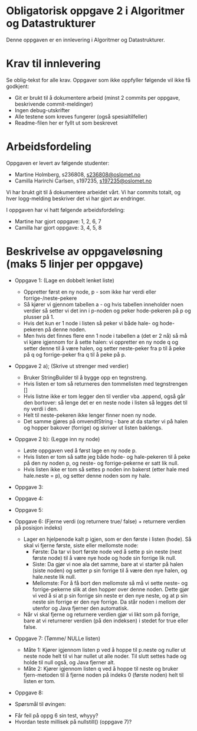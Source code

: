 # Obligatorisk oppgave 2 i Algoritmer og Datastrukturer

Denne oppgaven er en innlevering i Algoritmer og Datastrukturer. 

# Krav til innlevering

Se oblig-tekst for alle krav. Oppgaver som ikke oppfyller følgende vil ikke få godkjent:

* Git er brukt til å dokumentere arbeid (minst 2 commits per oppgave, beskrivende commit-meldinger)	
* Ingen debug-utskrifter
* Alle testene som kreves fungerer (også spesialtilfeller)
* Readme-filen her er fyllt ut som beskrevet

# Arbeidsfordeling

Oppgaven er levert av følgende studenter:
* Martine Holmberg, s236808, s236808@oslomet.no
* Camilla Harirchi Carlsen, s197235, s197235@oslomet.no

Vi har brukt git til å dokumentere arbeidet vårt. Vi har <INSERT> commits totalt, og hver logg-melding beskriver det vi har gjort av endringer.

I oppgaven har vi hatt følgende arbeidsfordeling:
* Martine har gjort oppgave: 1, 2, 6, 7
* Camilla har gjort oppgave: 3, 4, 5, 8


# Beskrivelse av oppgaveløsning (maks 5 linjer per oppgave)

* Oppgave 1: (Lage en dobbelt lenket liste)
    - Oppretter først en ny node, p - som ikke har verdi eller forrige-/neste-pekere
    - Så kjører vi gjennom tabellen a - og hvis tabellen inneholder noen verdier så setter vi det inn i p-noden og peker hode-pekeren på p
        og plusser på 1.
    - Hvis det kun er 1 node i listen så peker vi både hale- og hode-pekeren på denne noden.
    - Men hvis det finnes flere enn 1 node i tabellen a (det er 2 nå) så må vi kjøre igjennom for å sette halen: vi oppretter en ny node q og setter
        denne til å være halen, og setter neste-peker fra p til å peke på q og forrige-peker fra q til å peke på p.

* Oppgave 2 a); (Skrive ut strenger med verdier)
    - Bruker StringBuilder til å bygge opp en tegnstreng.
    - Hvis listen er tom så returneres den tommelisten med tegnstrengen []
    - Hvis listne ikke er tom legger den til verdier vba .append, også går den bortover:
        så lenge det er en neste node i listen så legges det til ny verdi i den. 
    - Helt til neste-pekeren ikke lenger finner noen ny node.
    - Det samme gjøres på omvendtString - bare at da starter vi på halen og hopper bakover (forrige) og skriver ut listen baklengs.
    
* Oppgave 2 b): (Legge inn ny node)
    - Løste oppgaven ved å først lage en ny node p.
    - Hvis listen er tom så satte jeg både hode- og hale-pekeren til å peke på den ny noden p, og neste- og forrige-pekerne er satt lik null.
    - Hvis listen ikke er tom så settes p noden inn bakerst (etter hale med hale.neste = p), og setter denne noden som ny hale.
 
* Oppgave 3:
* Oppgave 4:
* Oppgave 5:
 
* Oppgave 6: (Fjerne verdi (og returnere true/ false) + returnere verdien på posisjon indeks)
    - Lager en hjelpenode kalt p igjen, som er den første i listen (hode). Så skal vi fjerne første, siste eller mellomste node:
        - Første: Da tar vi bort første node ved å sette p sin neste (nest første node) til å være nye hode og hode sin forrige lik null.
        - Siste: Da gjør vi noe ala det samme, bare at vi starter på halen (siste noden) og setter p sin forrige til å være den nye halen, 
            og hale.neste lik null.
        - Mellomste: For å få bort den mellomste så må vi sette neste- og forrige-pekerne slik at den hopper over denne noden. 
            Dette gjør vi ved å si at p sin forrige sin neste er den nye neste, og at p sin neste sin forrige er den nye forrige. 
            Da står noden i mellom der utenfor og Java fjerner den automatisk.
    - Når vi skal fjerne og returnere verdien gjør vi likt som på forrige, bare at vi returnerer verdien (på den indeksen) 
        i stedet for true eller false.
        
* Oppgave 7: (Tømme/ NULLe listen)
    - Måte 1: Kjører igjennom listen p ved å hoppe til p.neste og nuller ut neste node helt til vi har nullet ut alle noder.
        Til slutt settes hade og holde til null også, og Java fjerner alt.
    - Måte 2: Kjører igjennom listen q ved å hoppe til neste og bruker fjern-metoden til å fjerne noden 
        på indeks 0 (første noden) helt til listen er tom.

* Oppgave 8:




* Spørsmål til øvingen:
- Får feil på oppg 6 sin test, whyyy?
- Hvordan teste millisek på nullstill() (oppgave 7)?